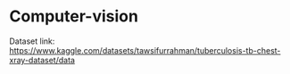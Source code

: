 # Computer-vision


Dataset link: https://www.kaggle.com/datasets/tawsifurrahman/tuberculosis-tb-chest-xray-dataset/data
